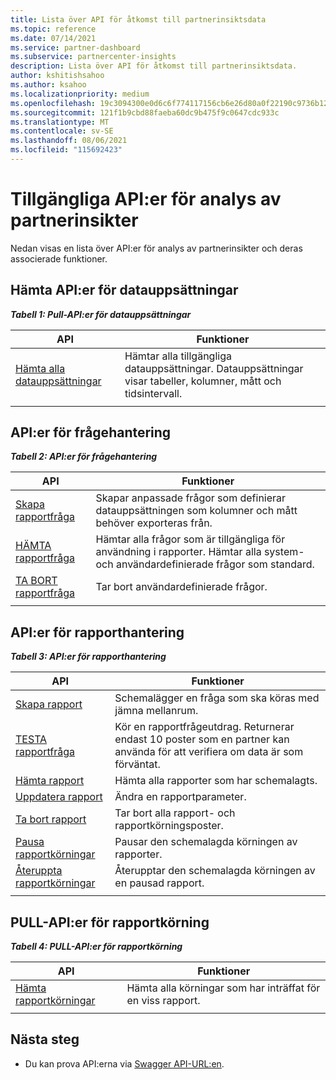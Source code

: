 ```yaml
---
title: Lista över API för åtkomst till partnerinsiktsdata
ms.topic: reference
ms.date: 07/14/2021
ms.service: partner-dashboard
ms.subservice: partnercenter-insights
description: Lista över API för åtkomst till partnerinsiktsdata.
author: kshitishsahoo
ms.author: ksahoo
ms.localizationpriority: medium
ms.openlocfilehash: 19c3094300e0d6c6f774117156cb6e26d80a0f22190c9736b12dd264178d6d7c
ms.sourcegitcommit: 121f1b9cbd88faeba60dc9b475f9c0647cdc933c
ms.translationtype: MT
ms.contentlocale: sv-SE
ms.lasthandoff: 08/06/2021
ms.locfileid: "115692423"
---
```

# <a name="available-apis-for-partner-insights-analytics"></a>Tillgängliga API:er för analys av partnerinsikter

Nedan visas en lista över API:er för analys av partnerinsikter och deras associerade funktioner.

## <a name="dataset-pull-apis"></a>Hämta API:er för datauppsättningar

***Tabell 1: Pull-API:er för datauppsättningar***

| **API** | **Funktioner** |
| --- | --- |
| [Hämta alla datauppsättningar](insights-programmatic-analytics-api-get-dataset.md) | Hämtar alla tillgängliga datauppsättningar. Datauppsättningar visar tabeller, kolumner, mått och tidsintervall. |
|||

## <a name="query-management-apis"></a>API:er för frågehantering

***Tabell 2: API:er för frågehantering***

| **API** | **Funktioner** |
| --- | --- |
| [Skapa rapportfråga](insights-programmatic-access-paradigm.md#create-report-query-api) | Skapar anpassade frågor som definierar datauppsättningen som kolumner och mått behöver exporteras från. |
| [HÄMTA rapportfråga](insights-programmatic-analytics-api-get-report-queries.md) | Hämtar alla frågor som är tillgängliga för användning i rapporter. Hämtar alla system- och användardefinierade frågor som standard. |
| [TA BORT rapportfråga](insights-programmatic-analytics-api-delete-report-queries.md) | Tar bort användardefinierade frågor. |
|||

## <a name="report-management-apis"></a>API:er för rapporthantering

***Tabell 3: API:er för rapporthantering***

| **API** | **Funktioner** |
| --- | --- |
| [Skapa rapport](insights-programmatic-access-paradigm.md#create-report-api) | Schemalägger en fråga som ska köras med jämna mellanrum. |
| [TESTA rapportfråga](insights-programmatic-analytics-api-try-report-queries.md) | Kör en rapportfrågeutdrag. Returnerar endast 10 poster som en partner kan använda för att verifiera om data är som förväntat. |
| [Hämta rapport](insights-programmatic-analytics-api-get-report.md) | Hämta alla rapporter som har schemalagts. |
| [Uppdatera rapport](insights-programmatic-analytics-api-update-report.md) | Ändra en rapportparameter. |
| [Ta bort rapport](insights-programmatic-analytics-api-delete-report.md) | Tar bort alla rapport- och rapportkörningsposter. |
| [Pausa rapportkörningar](insights-programmatic-analytics-api-pause-report-executions.md) | Pausar den schemalagda körningen av rapporter. |
| [Återuppta rapportkörningar](insights-programmatic-analytics-api-resume-report-executions.md) | Återupptar den schemalagda körningen av en pausad rapport. |
|||

## <a name="report-execution-pull-apis"></a>PULL-API:er för rapportkörning

***Tabell 4: PULL-API:er för rapportkörning***

| **API** | **Funktioner** |
| --- | --- |
| [Hämta rapportkörningar](insights-programmatic-access-paradigm.md#get-report-execution-api) | Hämta alla körningar som har inträffat för en viss rapport. |
|||

## <a name="next-steps"></a>Nästa steg

- Du kan prova API:erna via [Swagger API-URL:en](https://api.partnercenter.microsoft.com/insights/v1/mpn/swagger/index.html).